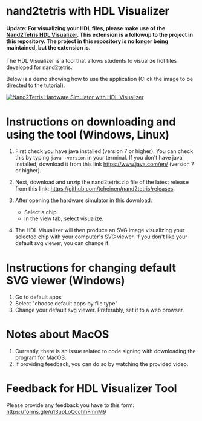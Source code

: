 # nand2tetris with HDL Visualizer

#### Update: For visualizing your HDL files, please make use of the [Nand2Tetris HDL Visualizer](https://marketplace.visualstudio.com/items?itemName=PranavJain.nand2tetris-hdl-visualizer). This extension is a followup to the project in this repository. The project in this repository is no longer being maintained, but the extension is.

The HDL Visualizer is a tool that allows students to visualize hdl files developed for nand2tetris.

Below is a demo showing how to use the application (Click the image to be directed to the tutorial).

[![Nand2Tetris Hardware Simulator with HDL Visualizer](https://i.ytimg.com/vi/XjMr2jpy7mM/hqdefault.jpg)](https://www.youtube.com/watch?v=XjMr2jpy7mM)

# Instructions on downloading and using the tool (Windows, Linux)
1. First check you have java installed (version 7 or higher). You can check this by typing `java -version` in your terminal. If you don't have java installed, download it from this link https://www.java.com/en/ (version 7 or higher).

2. Next, download and unzip the nand2tetris.zip file of the latest release from this link: https://github.com/tcheinen/nand2tetris/releases.

3. After opening the hardware simulator in this download:
    - Select a chip
    - In the view tab, select visualize.
4. The HDL Visualizer will then produce an SVG image visualizing your selected chip with your computer's SVG viewer. If you don't like your default svg viewer, you can change it.

# Instructions for changing default SVG viewer (Windows)
1. Go to default apps
2. Select "choose default apps by file type"
3. Change your default svg viewer. Preferably, set it to a web browser.

# Notes about MacOS
1. Currently, there is an issue related to code signing with downloading the program for MacOS.
2. If providing feedback, you can do so by watching the provided video.

# Feedback for HDL Visualizer Tool
Please provide any feedback you have to this form: https://forms.gle/u13upLoQcchhFmnM9
